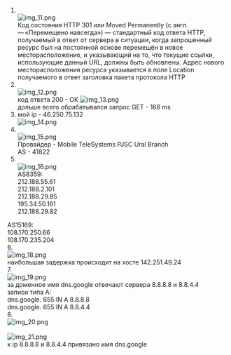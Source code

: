 1. <br/>![img_11.png](img_11.png)<br/>
Код состояния HTTP 301 или Moved Permanently (с англ. — «Перемещено навсегда») — стандартный код ответа HTTP, получаемый в ответ от сервера в ситуации, когда запрошенный ресурс был на постоянной основе перемещён в новое месторасположение, и указывающий на то, что текущие ссылки, использующие данный URL, должны быть обновлены. Адрес нового месторасположения ресурса указывается в поле Location получаемого в ответ заголовка пакета протокола HTTP<br/>
2. <br/>![img_12.png](img_12.png)<br/>
код ответа 200 - ОК
![img_13.png](img_13.png)<br/>
дольше всего обрабатывался запрос GET - 168 ms<br/>
3. мой ip - 46.250.75.132<br/>
![img_14.png](img_14.png)<br/>
4. <br/>![img_15.png](img_15.png)<br/>
Провайдер - Mobile TeleSystems PJSC Ural Branch<br/>
AS - 41822<br/>
5. <br/>![img_16.png](img_16.png)<br/>
AS8359:<br/>
212.188.55.61 <br/>
212.188.2.101 <br/>
212.188.29.85 <br/>
195.34.50.161 <br/>
212.188.29.82 <br/>

AS15169:<br/>
108.170.250.66<br/>
108.170.235.204<br/>
6. <br/>![img_18.png](img_18.png)<br/>
наибольшая задержка происходит на хосте 142.251.49.24<br/>
7. <br/>![img_19.png](img_19.png)<br/>
за доменное имя dns.google отвечают сервера 8.8.8.8 и 8.8.4.4<br/>
записи типа А:<br/>
dns.google.		655	IN	A	8.8.8.8<br/>
dns.google.		655	IN	A	8.8.4.4<br/>
8.<br/>![img_20.png](img_20.png)<br/>
<br/>![img_21.png](img_21.png)<br/>
к ip 8.8.8.8 и 8.8.4.4 привязано имя dns.google
